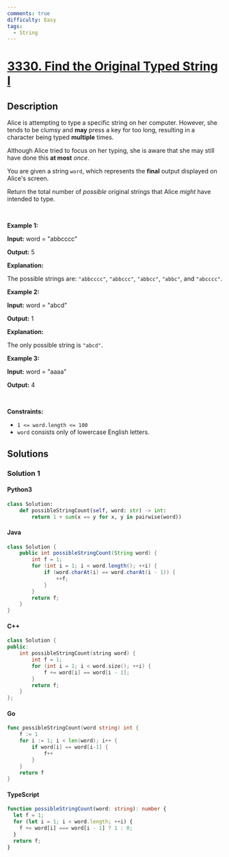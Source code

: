 ```yaml
---
comments: true
difficulty: Easy
tags:
  - String
---
```


<!-- problem:start -->

# [3330. Find the Original Typed String I](https://leetcode.com/problems/find-the-original-typed-string-i)

## Description

<!-- description:start -->

<p>Alice is attempting to type a specific string on her computer. However, she tends to be clumsy and <strong>may</strong> press a key for too long, resulting in a character being typed <strong>multiple</strong> times.</p>

<p>Although Alice tried to focus on her typing, she is aware that she may still have done this <strong>at most</strong> <em>once</em>.</p>

<p>You are given a string <code>word</code>, which represents the <strong>final</strong> output displayed on Alice&#39;s screen.</p>

<p>Return the total number of <em>possible</em> original strings that Alice <em>might</em> have intended to type.</p>

<p>&nbsp;</p>
<p><strong class="example">Example 1:</strong></p>

<div class="example-block">
<p><strong>Input:</strong> <span class="example-io">word = &quot;abbcccc&quot;</span></p>

<p><strong>Output:</strong> <span class="example-io">5</span></p>

<p><strong>Explanation:</strong></p>

<p>The possible strings are: <code>&quot;abbcccc&quot;</code>, <code>&quot;abbccc&quot;</code>, <code>&quot;abbcc&quot;</code>, <code>&quot;abbc&quot;</code>, and <code>&quot;abcccc&quot;</code>.</p>
</div>

<p><strong class="example">Example 2:</strong></p>

<div class="example-block">
<p><strong>Input:</strong> <span class="example-io">word = &quot;abcd&quot;</span></p>

<p><strong>Output:</strong> <span class="example-io">1</span></p>

<p><strong>Explanation:</strong></p>

<p>The only possible string is <code>&quot;abcd&quot;</code>.</p>
</div>

<p><strong class="example">Example 3:</strong></p>

<div class="example-block">
<p><strong>Input:</strong> <span class="example-io">word = &quot;aaaa&quot;</span></p>

<p><strong>Output:</strong> <span class="example-io">4</span></p>
</div>

<p>&nbsp;</p>
<p><strong>Constraints:</strong></p>

<ul>
	<li><code>1 &lt;= word.length &lt;= 100</code></li>
	<li><code>word</code> consists only of lowercase English letters.</li>
</ul>

<!-- description:end -->

## Solutions

<!-- solution:start -->

### Solution 1

<!-- tabs:start -->

#### Python3

```python
class Solution:
    def possibleStringCount(self, word: str) -> int:
        return 1 + sum(x == y for x, y in pairwise(word))
```

#### Java

```java
class Solution {
    public int possibleStringCount(String word) {
        int f = 1;
        for (int i = 1; i < word.length(); ++i) {
            if (word.charAt(i) == word.charAt(i - 1)) {
                ++f;
            }
        }
        return f;
    }
}
```

#### C++

```cpp
class Solution {
public:
    int possibleStringCount(string word) {
        int f = 1;
        for (int i = 1; i < word.size(); ++i) {
            f += word[i] == word[i - 1];
        }
        return f;
    }
};
```

#### Go

```go
func possibleStringCount(word string) int {
	f := 1
	for i := 1; i < len(word); i++ {
		if word[i] == word[i-1] {
			f++
		}
	}
	return f
}
```

#### TypeScript

```ts
function possibleStringCount(word: string): number {
  let f = 1;
  for (let i = 1; i < word.length; ++i) {
    f += word[i] === word[i - 1] ? 1 : 0;
  }
  return f;
}
```

<!-- tabs:end -->

<!-- solution:end -->

<!-- problem:end -->

